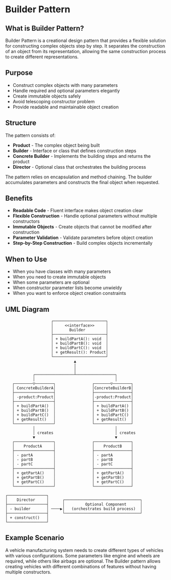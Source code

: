 # Builder Pattern

## What is Builder Pattern?

Builder Pattern is a creational design pattern that provides a flexible solution for constructing complex objects step by step. It separates the construction of an object from its representation, allowing the same construction process to create different representations.

## Purpose

- Construct complex objects with many parameters
- Handle required and optional parameters elegantly
- Create immutable objects safely
- Avoid telescoping constructor problem
- Provide readable and maintainable object creation

## Structure

The pattern consists of:
- **Product** - The complex object being built
- **Builder** - Interface or class that defines construction steps
- **Concrete Builder** - Implements the building steps and returns the product
- **Director** - Optional class that orchestrates the building process

The pattern relies on encapsulation and method chaining. The builder accumulates parameters and constructs the final object when requested.

## Benefits

- **Readable Code** - Fluent interface makes object creation clear
- **Flexible Construction** - Handle optional parameters without multiple constructors
- **Immutable Objects** - Create objects that cannot be modified after construction
- **Parameter Validation** - Validate parameters before object creation
- **Step-by-Step Construction** - Build complex objects incrementally

## When to Use

- When you have classes with many parameters
- When you need to create immutable objects
- When some parameters are optional
- When constructor parameter lists become unwieldy
- When you want to enforce object creation constraints

## UML Diagram

```
                    ┌───────────────────────┐
                    │     <<interface>>     │
                    │       Builder         │
                    ├───────────────────────┤
                    │ + buildPartA(): void  │
                    │ + buildPartB(): void  │
                    │ + buildPartC(): void  │
                    │ + getResult(): Product│
                    └───────────────────────┘
                              ▲
                              │
                              │
            ┌─────────────────┴─────────────────┐
            │                                   │
   ┌────────▽────────┐                ┌───────▽────────┐
   │ ConcreteBuilderA│                │ConcreteBuilderB│
   ├─────────────────┤                ├────────────────┤
   │ -product:Product│                │-product:Product│
   ├─────────────────┤                ├────────────────┤
   │ + buildPartA()  │                │ + buildPartA() │
   │ + buildPartB()  │                │ + buildPartB() │
   │ + buildPartC()  │                │ + buildPartC() │
   │ + getResult()   │                │ + getResult()  │
   └─────────────────┘                └────────────────┘
            │                                   │
            │ creates                           │ creates
            ▼                                   ▼
   ┌─────────────────┐                ┌────────────────┐
   │    ProductA     │                │    ProductB    │
   ├─────────────────┤                ├────────────────┤
   │ - partA         │                │ - partA        │
   │ - partB         │                │ - partB        │
   │ - partC         │                │ - partC        │
   ├─────────────────┤                ├────────────────┤
   │ + getPartA()    │                │ + getPartA()   │
   │ + getPartB()    │                │ + getPartB()   │
   │ + getPartC()    │                │ + getPartC()   │
   └─────────────────┘                └────────────────┘

┌─────────────────┐
│    Director     │      ┌─────────────────────────────────┐
├─────────────────┤      │         Optional Component      │
│ - builder       │ ────▶│   (orchestrates build process)  │
├─────────────────┤      └─────────────────────────────────┘
│ + construct()   │
└─────────────────┘
```

## Example Scenario

A vehicle manufacturing system needs to create different types of vehicles with various configurations. Some parameters like engine and wheels are required, while others like airbags are optional. The Builder pattern allows creating vehicles with different combinations of features without having multiple constructors.